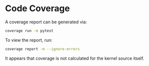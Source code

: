 # Code Coverage

A coverage report can be generated via:

```bash
coverage run -m pytest
```

To view the report, run:

```bash
coverage report -m --ignore-errors
```

It appears that coverage is not calculated for the kernel source itself.
